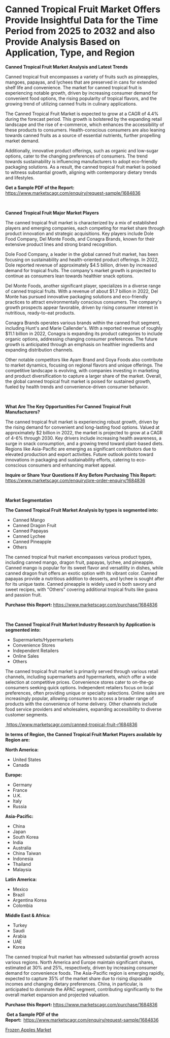 <p><h1>Canned Tropical Fruit Market Offers Provide Insightful Data for the Time Period from 2025 to 2032 and also Provide Analysis Based on Application, Type, and Region</h1></p><p><strong>Canned Tropical Fruit Market Analysis and Latest Trends</strong></p>
<p><p>Canned tropical fruit encompasses a variety of fruits such as pineapples, mangoes, papayas, and lychees that are preserved in cans for extended shelf life and convenience. The market for canned tropical fruit is experiencing notable growth, driven by increasing consumer demand for convenient food options, the rising popularity of tropical flavors, and the growing trend of utilizing canned fruits in culinary applications.</p><p>The Canned Tropical Fruit Market is expected to grow at a CAGR of 4.4% during the forecast period. This growth is bolstered by the expanding retail landscape and the rise of e-commerce, which enhances the accessibility of these products to consumers. Health-conscious consumers are also leaning towards canned fruits as a source of essential nutrients, further propelling market demand. </p><p>Additionally, innovative product offerings, such as organic and low-sugar options, cater to the changing preferences of consumers. The trend towards sustainability is influencing manufacturers to adopt eco-friendly packaging solutions. As a result, the canned tropical fruit market is poised to witness substantial growth, aligning with contemporary dietary trends and lifestyles.</p></p>
<p><strong>Get a Sample PDF of the Report:&nbsp;</strong> <a href="https://www.marketscagr.com/enquiry/request-sample/1684836?utm_campaign=2339&utm_medium=2&utm_source=Github&utm_content=ia&utm_term=14022025&utm_id=canned-tropical-fruit">https://www.marketscagr.com/enquiry/request-sample/1684836</a></p>
<p>&nbsp;</p>
<p><strong>Canned Tropical Fruit Major Market Players</strong></p>
<p><p>The canned tropical fruit market is characterized by a mix of established players and emerging companies, each competing for market share through product innovation and strategic acquisitions. Key players include Dole Food Company, Del Monte Foods, and Conagra Brands, known for their extensive product lines and strong brand recognition.</p><p>Dole Food Company, a leader in the global canned fruit market, has been focusing on sustainability and health-oriented product offerings. In 2022, Dole reported revenue of approximately $4.5 billion, driven by increased demand for tropical fruits. The company's market growth is projected to continue as consumers lean towards healthier snack options.</p><p>Del Monte Foods, another significant player, specializes in a diverse range of canned tropical fruits. With a revenue of about $1.7 billion in 2022, Del Monte has pursued innovative packaging solutions and eco-friendly practices to attract environmentally conscious consumers. The company's growth prospects appear favorable, driven by rising consumer interest in nutritious, ready-to-eat products.</p><p>Conagra Brands operates various brands within the canned fruit segment, including Hunt's and Marie Callender's. With a reported revenue of roughly $11.1 billion in 2022, Conagra is expanding its product categories to include organic options, addressing changing consumer preferences. The future growth is anticipated through an emphasis on healthier ingredients and expanding distribution channels.</p><p>Other notable competitors like Ayam Brand and Goya Foods also contribute to market dynamics, focusing on regional flavors and unique offerings. The competitive landscape is evolving, with companies investing in marketing and product diversification to capture a larger share of the market. Overall, the global canned tropical fruit market is poised for sustained growth, fueled by health trends and convenience-driven consumer behavior.</p></p>
<p>&nbsp;</p>
<p><strong>What Are The Key Opportunities For Canned Tropical Fruit Manufacturers?</strong></p>
<p><p>The canned tropical fruit market is experiencing robust growth, driven by the rising demand for convenient and long-lasting food options. Valued at approximately $2 billion in 2022, the market is projected to grow at a CAGR of 4-6% through 2030. Key drivers include increasing health awareness, a surge in snack consumption, and a growing trend toward plant-based diets. Regions like Asia-Pacific are emerging as significant contributors due to elevated production and export activities. Future outlook points toward innovations in packaging and sustainability efforts, catering to eco-conscious consumers and enhancing market appeal.</p></p>
<p><strong>Inquire or Share Your Questions If Any Before Purchasing This Report:</strong> <a href="https://www.marketscagr.com/enquiry/pre-order-enquiry/1684836?utm_campaign=2339&utm_medium=2&utm_source=Github&utm_content=ia&utm_term=14022025&utm_id=canned-tropical-fruit">https://www.marketscagr.com/enquiry/pre-order-enquiry/1684836</a></p>
<p>&nbsp;</p>
<p><strong>Market Segmentation</strong></p>
<p><strong>The Canned Tropical Fruit Market Analysis by types is segmented into:</strong></p>
<p><ul><li>Canned Mango</li><li>Canned Dragon Fruit</li><li>Canned Papayas</li><li>Canned Lychee</li><li>Canned Pineapple</li><li>Others</li></ul></p>
<p><p>The canned tropical fruit market encompasses various product types, including canned mango, dragon fruit, papayas, lychee, and pineapple. Canned mango is popular for its sweet flavor and versatility in dishes, while canned dragon fruit offers an exotic option with its vibrant color. Canned papayas provide a nutritious addition to desserts, and lychee is sought after for its unique taste. Canned pineapple is widely used in both savory and sweet recipes, with "Others" covering additional tropical fruits like guava and passion fruit.</p></p>
<p><strong>Purchase this Report:&nbsp;</strong><a href="https://www.marketscagr.com/purchase/1684836?utm_campaign=2339&utm_medium=2&utm_source=Github&utm_content=ia&utm_term=14022025&utm_id=canned-tropical-fruit">https://www.marketscagr.com/purchase/1684836</a></p>
<p>&nbsp;</p>
<p><strong>The Canned Tropical Fruit Market Industry Research by Application is segmented into:</strong></p>
<p><ul><li>Supermarkets/Hypermarkets</li><li>Convenience Stores</li><li>Independent Retailers</li><li>Online Sales</li><li>Others</li></ul></p>
<p><p>The canned tropical fruit market is primarily served through various retail channels, including supermarkets and hypermarkets, which offer a wide selection at competitive prices. Convenience stores cater to on-the-go consumers seeking quick options. Independent retailers focus on local preferences, often providing unique or specialty selections. Online sales are increasingly popular, allowing consumers to access a broader range of products with the convenience of home delivery. Other channels include food service providers and wholesalers, expanding accessibility to diverse customer segments.</p></p>
<p><a href="https://www.marketscagr.com/canned-tropical-fruit-r1684836?utm_campaign=2339&utm_medium=2&utm_source=Github&utm_content=ia&utm_term=14022025&utm_id=canned-tropical-fruit">&nbsp;https://www.marketscagr.com/canned-tropical-fruit-r1684836</a></p>
<p><strong>In terms of Region, the Canned Tropical Fruit Market Players available by Region are:</strong></p>
<p>
    <p> <strong> North America: </strong>
        <ul>
            <li>United States</li>
            <li>Canada</li>
        </ul>
        </p> 
    <p> <strong> Europe: </strong>
        <ul>
            <li>Germany</li>
            <li>France</li>
            <li>U.K.</li>
            <li>Italy</li>
            <li>Russia</li>
        </ul>
        </p> 
    <p> <strong> Asia-Pacific: </strong>
        <ul>
            <li>China</li>
            <li>Japan</li>
            <li>South Korea</li>
            <li>India</li>
            <li>Australia</li>
            <li>China Taiwan</li>
            <li>Indonesia</li>
            <li>Thailand</li>
            <li>Malaysia</li>
        </ul>
        </p> 
    <p> <strong> Latin America: </strong>
        <ul>
            <li>Mexico</li>
            <li>Brazil</li>
            <li>Argentina Korea</li>
            <li>Colombia</li>
        </ul>
        </p> 
    <p> <strong> Middle East & Africa: </strong>
        <ul>
            <li>Turkey</li>
            <li>Saudi</li>
            <li>Arabia</li>
            <li>UAE</li>
            <li>Korea</li>
        </ul>
    </p>
    </p>
<p><p>The canned tropical fruit market has witnessed substantial growth across various regions. North America and Europe maintain significant shares, estimated at 30% and 25%, respectively, driven by increasing consumer demand for convenience foods. The Asia-Pacific region is emerging rapidly, expected to capture 35% of the market share due to rising disposable incomes and changing dietary preferences. China, in particular, is anticipated to dominate the APAC segment, contributing significantly to the overall market expansion and projected valuation.</p></p>
<p><strong>Purchase this Report: </strong><a href="https://www.marketscagr.com/purchase/1684836?utm_campaign=2339&utm_medium=2&utm_source=Github&utm_content=ia&utm_term=14022025&utm_id=canned-tropical-fruit">https://www.marketscagr.com/purchase/1684836</a></p>
<p>&nbsp;<strong>Get a Sample PDF of the Report:&nbsp;&nbsp;</strong><a href="https://www.marketscagr.com/enquiry/request-sample/1684836?utm_campaign=2339&utm_medium=2&utm_source=Github&utm_content=ia&utm_term=14022025&utm_id=canned-tropical-fruit">https://www.marketscagr.com/enquiry/request-sample/1684836</a></p>
<p><strong></strong></p>
<p><p><a href="https://github.com/arnoldannice0/Market-Research-Report-List-1/blob/main/frozen-apples-market.md?utm_campaign=2339&utm_medium=2&utm_source=Github&utm_content=ia&utm_term=14022025&utm_id=canned-tropical-fruit">Frozen Apples Market</a></p></p>